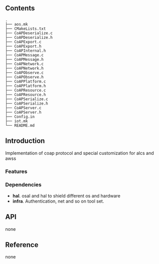 
## Contents

```shell
.
├── aos.mk
├── CMakeLists.txt
├── CoAPDeserialize.c
├── CoAPDeserialize.h
├── CoAPExport.c
├── CoAPExport.h
├── CoAPInternal.h
├── CoAPMessage.c
├── CoAPMessage.h
├── CoAPNetwork.c
├── CoAPNetwork.h
├── CoAPObserve.c
├── CoAPObserve.h
├── CoAPPlatform.c
├── CoAPPlatform.h
├── CoAPResource.c
├── CoAPResource.h
├── CoAPSerialize.c
├── CoAPSerialize.h
├── CoAPServer.c
├── CoAPServer.h
├── Config.in
├── iot.mk
└── README.md
```

## Introduction
Implementation of coap protocol and special customization for alcs and awss


### Features


### Dependencies

- **hal**. osal and hal to shield different os and hardware
- **infra**. Authentication, net and so on tool set.

## API
none
## Reference
none


